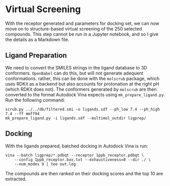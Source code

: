 # Virtual Screening

With the receptor generated and parameters for docking set, we can now move on to structure-based virtual screening of the 250 selected compounds. This step cannot be run in a Jupyter notebook, and so I give the details as a Markdown file.

## Ligand Preparation

We need to convert the SMILES strings in the ligand database to 3D conformers. `OpenBabel` can do this, but will not generate adequent conformations. rather, this can be done with the `molscrub` package, which uses RDKit as a backend but also accounts for protonation at the right pH (which RDKit does not). The conformers generated by `molscrub` are then converted to the format Autodock Vina expects using `mk_prepare_ligand.py`. Run the following command:

```
scrub.py ../../db/filtered.smi -o ligands.sdf --ph_low 7.4 --ph_high 7.4 --ff mmff94
mk_prepare_ligand.py -i ligands.sdf --multimol_outdir ligprep/
```

## Docking

With the ligands prepared, batched docking in Autodock Vina is run:

```
vina --batch ligprep/*.pdbqt --receptor 1ppb_receptor.pdbqt \
    --config 1ppb_receptor.box.txt --exhaustiveness=8 --dir ./ \
    --num_modes 9 | tee out.log
```

The compounds are then ranked on their docking scores and the top 10 are extracted.
